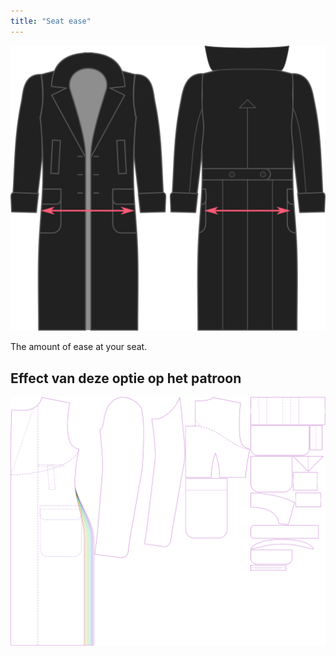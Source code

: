 ```yaml
---
title: "Seat ease"
---
```


![Seat ease](./seatease.svg)

The amount of ease at your seat.

## Effect van deze optie op het patroon

![This image shows the effect of this option by superimposing several variants that have a different value for this option](carlton_seatease_sample.svg "Effect of this option on the pattern")
